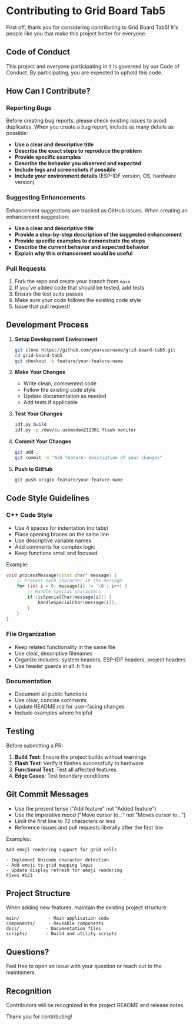 # Contributing to Grid Board Tab5

First off, thank you for considering contributing to Grid Board Tab5! It's people like you that make this project better for everyone.

## Code of Conduct

This project and everyone participating in it is governed by our Code of Conduct. By participating, you are expected to uphold this code.

## How Can I Contribute?

### Reporting Bugs

Before creating bug reports, please check existing issues to avoid duplicates. When you create a bug report, include as many details as possible:

- **Use a clear and descriptive title**
- **Describe the exact steps to reproduce the problem**
- **Provide specific examples**
- **Describe the behavior you observed and expected**
- **Include logs and screenshots if possible**
- **Include your environment details** (ESP-IDF version, OS, hardware version)

### Suggesting Enhancements

Enhancement suggestions are tracked as GitHub issues. When creating an enhancement suggestion:

- **Use a clear and descriptive title**
- **Provide a step-by-step description of the suggested enhancement**
- **Provide specific examples to demonstrate the steps**
- **Describe the current behavior and expected behavior**
- **Explain why this enhancement would be useful**

### Pull Requests

1. Fork the repo and create your branch from `main`
2. If you've added code that should be tested, add tests
3. Ensure the test suite passes
4. Make sure your code follows the existing code style
5. Issue that pull request!

## Development Process

1. **Setup Development Environment**
   ```bash
   git clone https://github.com/yourusername/grid-board-tab5.git
   cd grid-board-tab5
   git checkout -b feature/your-feature-name
   ```

2. **Make Your Changes**
   - Write clean, commented code
   - Follow the existing code style
   - Update documentation as needed
   - Add tests if applicable

3. **Test Your Changes**
   ```bash
   idf.py build
   idf.py -p /dev/cu.usbmodem212301 flash monitor
   ```

4. **Commit Your Changes**
   ```bash
   git add .
   git commit -m "Add feature: description of your changes"
   ```

5. **Push to GitHub**
   ```bash
   git push origin feature/your-feature-name
   ```

## Code Style Guidelines

### C++ Code Style

- Use 4 spaces for indentation (no tabs)
- Place opening braces on the same line
- Use descriptive variable names
- Add comments for complex logic
- Keep functions small and focused

Example:
```cpp
void processMessage(const char* message) {
    // Process each character in the message
    for (int i = 0; message[i] != '\0'; i++) {
        // Handle special characters
        if (isSpecialChar(message[i])) {
            handleSpecialChar(message[i]);
        }
    }
}
```

### File Organization

- Keep related functionality in the same file
- Use clear, descriptive filenames
- Organize includes: system headers, ESP-IDF headers, project headers
- Use header guards in all .h files

### Documentation

- Document all public functions
- Use clear, concise comments
- Update README.md for user-facing changes
- Include examples where helpful

## Testing

Before submitting a PR:

1. **Build Test**: Ensure the project builds without warnings
2. **Flash Test**: Verify it flashes successfully to hardware
3. **Functional Test**: Test all affected features
4. **Edge Cases**: Test boundary conditions

## Git Commit Messages

- Use the present tense ("Add feature" not "Added feature")
- Use the imperative mood ("Move cursor to..." not "Moves cursor to...")
- Limit the first line to 72 characters or less
- Reference issues and pull requests liberally after the first line

Examples:
```
Add emoji rendering support for grid cells

- Implement Unicode character detection
- Add emoji-to-grid mapping logic
- Update display refresh for emoji rendering
Fixes #123
```

## Project Structure

When adding new features, maintain the existing project structure:

```
main/           - Main application code
components/     - Reusable components
docs/          - Documentation files
scripts/       - Build and utility scripts
```

## Questions?

Feel free to open an issue with your question or reach out to the maintainers.

## Recognition

Contributors will be recognized in the project README and release notes.

Thank you for contributing!